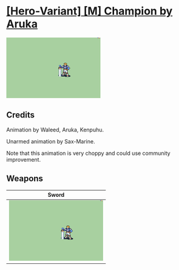 # [\[Hero-Variant\] \[M\] Champion by Aruka](./)

<img src="./1.%20Sword/Sword_000.png" alt="[Hero-Variant] [M] Champion by Aruka standing" />

## Credits

Animation by Waleed, Aruka, Kenpuhu.

Unarmed animation by Sax-Marine.

Note that this animation is very choppy and could use community improvement.


## Weapons


|Sword |
|  :---: |
| <img alt="Sword animation" src="./1.%20Sword/Sword.gif" /> |
